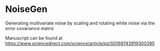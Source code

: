 # NoiseGen
Generating multivariate noise by scaling and rotating white noise via the error covariance matrix

Manuscript can be found at https://www.sciencedirect.com/science/article/pii/S0169743919300395
